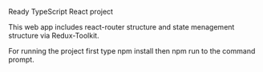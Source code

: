 Ready TypeScript React project

This web app includes react-router structure and state menagement structure via Redux-Toolkit.

For running the project first type npm install then npm run to the command prompt.
